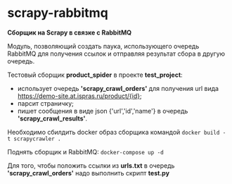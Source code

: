 # scrapy-rabbitmq
**Сборщик на Scrapy в связке с RabbitMQ**

Модуль, позволяющий создать паука, использующего очередь RabbitMQ для получения ссылок
и отправляя результат сбора в другую очередь.

Тестовый сборщик **product_spider** в проекте **test_project**:
* использует очередь **'scrapy_crawl_orders'** для получения url вида https://demo-site.at.ispras.ru/product/{id}; 
* парсит страничку;
* пишет сообщения в виде json {'url','id','name'} в очередь **'scrapy_crawl_results'**.


Необходимо сбилдить docker образ сборщика командой ```docker build -t scrapycrawler .```

Поднять сборщик и RabbitMQ: ```docker-compose up -d```

Для того, чтобы положить ссылки из **urls.txt** в очередь **'scrapy_crawl_orders'** надо выполнить скрипт **test.py**
